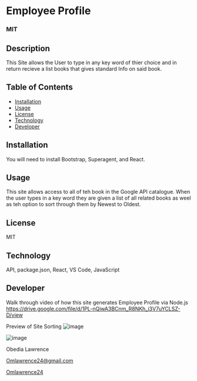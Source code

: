 
# Employee Profile
  ### MIT
  
  ## Description
  This Site allows the User to type in any key word of thier choice and in return recieve a list books that gives standard Info on said book.
 
  ## Table of Contents
  
 * [Installation](#installation)
 * [Usage](#usage)
 * [License](#license)
 * [Technology](#technology)
 * [Developer](#Developer)

  ## Installation
  You will need to install Bootstrap, Superagent, and React.

  ## Usage
  This site allows access to all of teh book in the Google API catalogue. When the user types in a key word they are given a list of all related
  books as weel as teh option to sort through them by Newest to Oldest.
  
  ## License
  MIT

  ## Technology
  API, package.json, React, VS Code, JavaScript  

  ## Developer
  
  Walk through video of how this site generates Employee Profile via Node.js
   https://drive.google.com/file/d/1PL-nQiwA3BCnm_R8NKh_i3V7uYCLSZ-D/view
  
  Preview of Site 
  Sorting 
  ![image](https://user-images.githubusercontent.com/73300219/118299312-97dbb680-b4ae-11eb-86df-07f31250b520.png)
  
  ![image](https://user-images.githubusercontent.com/73300219/118299401-b3df5800-b4ae-11eb-8f75-3f54aa53b699.png)


  Obedia Lawrence
  
  Omlawrence24@gmail.com
  
  [Omlawrence24](https://github.com/Omlawrence24) 
 

 
